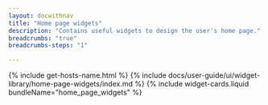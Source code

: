 ```yaml
---
layout: docwithnav
title: "Home page widgets"
description: "Contains useful widgets to design the user's home page."
breadcrumbs: "true"
breadcrumbs-steps: "1"

---
```

{% include get-hosts-name.html %}
{% include docs/user-guide/ui/widget-library/home-page-widgets/index.md %}
{% include widget-cards.liquid bundleName="home_page_widgets" %}
